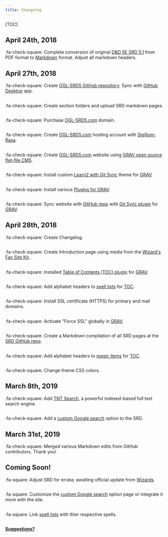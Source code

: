 ```yaml
---
title: Changelog
---
```


[TOC]

## April 24th, 2018

:fa-check-square: Complete conversion of original [D&D 5E SRD 5.1](http://dnd.wizards.com/articles/features/systems-reference-document-srd) from PDF format to [Markdown](https://daringfireball.net/projects/markdown) format. Adjust all markdown headers.

## April 27th, 2018

:fa-check-square: Create [OGL-SRD5 GitHub repository](https://github.com/sigillumrasa/OGL-SRD5). Sync with [GitHub Desktop](https://desktop.github.com) app.

##

:fa-check-square: Create section folders and upload SRD markdown pages.

##

:fa-check-square: Purchase [OGL-SRD5.com](http://ogl-srd5.com) domain.

##

:fa-check-square: Create [OGL-SRD5.com](http://ogl-srd5.com) hosting account with [Sigillum-Rasa](http://sigillum-rasa.enterprises).

##

:fa-check-square: Create [OGL-SRD5.com](http://ogl-srd5.com) website using [GRAV open source flat-file CMS](https://getgrav.org).

##

:fa-check-square: Install custom [Learn2 with Git Sync](https://github.com/hibbitts-design/grav-theme-learn2-git-sync) theme for [GRAV](https://getgrav.org).

##

:fa-check-square: Install various [Plugins for GRAV](https://getgrav.org/downloads/plugins).

##

:fa-check-square: Sync website with [GitHub repo](https://github.com/sigillumrasa/OGL-SRD5) with [Git Sync plugin](https://github.com/trilbymedia/grav-plugin-git-sync) for [GRAV](https://getgrav.org).

## April 28th, 2018

:fa-check-square: Create Changelog.

##

:fa-check-square: Create Introduction page using media from the [Wizard's Fan Site Kit](http://dnd.wizards.com/articles/features/fan-site-kit).

##

:fa-check-square: Installed [Table of Contents (TOC) plugin](https://github.com/sommerregen/grav-plugin-toc) for [GRAV](https://getgrav.org).

##

:fa-check-square: Add alphabet headers to [spell lists](http://ogl-srd5.com/spellcasting) for [TOC](https://github.com/sommerregen/grav-plugin-toc).

##

:fa-check-square: Install SSL certificate (HTTPS) for primary and mail domains.

##

:fa-check-square: Activate "Force SSL" globally in [GRAV](https://getgrav.org).

##

:fa-check-square: Create a Markdown compilation of all SRD pages at the [SRD GitHub repo](https://github.com/sigillumrasa/OGL-SRD5/blob/master/D%26D%205E%20SRD%20v5.1%20Compilation.md).

##

:fa-check-square: Add alphabet headers to [magic items](http://ogl-srd5.com/magic) for [TOC](https://github.com/sommerregen/grav-plugin-toc).

##

:fa-check-square: Change theme CSS colors.

## March 8th, 2019

:fa-check-square: Add [TNT Search](https://github.com/trilbymedia/grav-plugin-tntsearch), a powerful indexed-based full text search engine.

##

:fa-check-square: Add a [custom Google search](https://cse.google.com/cse?cx=001286843246981938841:_5jzoxwanvq) option to the SRD.

## March 31st, 2019

:fa-check-square: Merged various Markdown edits from GitHub contributors. Thank you!

## Coming Soon!

:fa-square: Adjust SRD for errata; awaiting official update from [Wizards](http://dnd.wizards.com).

##

:fa-square: Customize the [custom Google search](https://cse.google.com/cse?cx=001286843246981938841:_5jzoxwanvq) option page or integrate it more with the site.

##

:fa-square: Link [spell lists](https://ogl-srd5.com/spellcasting) with thier respective spells.

##

**[Suggestions?](https://github.com/CryHavocStudio/OGL-SRD5)**
